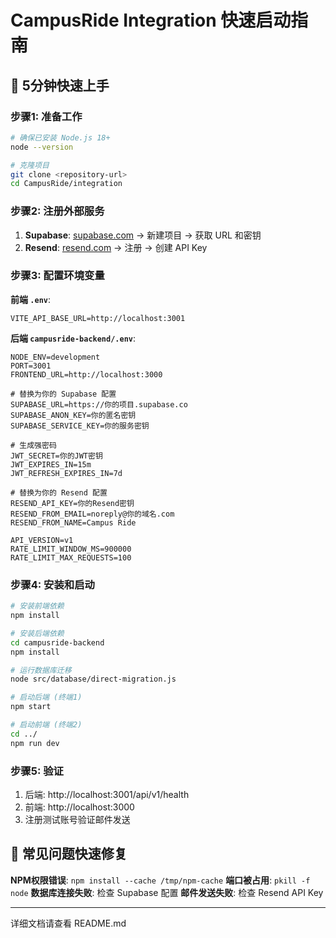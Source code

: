 # CampusRide Integration 快速启动指南

## 🚀 5分钟快速上手

### 步骤1: 准备工作
```bash
# 确保已安装 Node.js 18+
node --version

# 克隆项目
git clone <repository-url>
cd CampusRide/integration
```

### 步骤2: 注册外部服务
1. **Supabase**: [supabase.com](https://supabase.com) → 新建项目 → 获取 URL 和密钥
2. **Resend**: [resend.com](https://resend.com) → 注册 → 创建 API Key

### 步骤3: 配置环境变量
**前端 `.env`**:
```env
VITE_API_BASE_URL=http://localhost:3001
```

**后端 `campusride-backend/.env`**:
```env
NODE_ENV=development
PORT=3001
FRONTEND_URL=http://localhost:3000

# 替换为你的 Supabase 配置
SUPABASE_URL=https://你的项目.supabase.co
SUPABASE_ANON_KEY=你的匿名密钥
SUPABASE_SERVICE_KEY=你的服务密钥

# 生成强密码
JWT_SECRET=你的JWT密钥
JWT_EXPIRES_IN=15m
JWT_REFRESH_EXPIRES_IN=7d

# 替换为你的 Resend 配置
RESEND_API_KEY=你的Resend密钥
RESEND_FROM_EMAIL=noreply@你的域名.com
RESEND_FROM_NAME=Campus Ride

API_VERSION=v1
RATE_LIMIT_WINDOW_MS=900000
RATE_LIMIT_MAX_REQUESTS=100
```

### 步骤4: 安装和启动
```bash
# 安装前端依赖
npm install

# 安装后端依赖
cd campusride-backend
npm install

# 运行数据库迁移
node src/database/direct-migration.js

# 启动后端 (终端1)
npm start

# 启动前端 (终端2)
cd ../
npm run dev
```

### 步骤5: 验证
1. 后端: http://localhost:3001/api/v1/health
2. 前端: http://localhost:3000
3. 注册测试账号验证邮件发送

## 🔧 常见问题快速修复

**NPM权限错误**: `npm install --cache /tmp/npm-cache`
**端口被占用**: `pkill -f node`
**数据库连接失败**: 检查 Supabase 配置
**邮件发送失败**: 检查 Resend API Key

---

详细文档请查看 README.md
